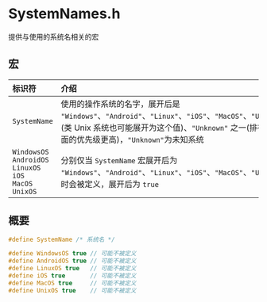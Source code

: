 # SystemNames.h

提供与使用的系统名相关的宏

## 宏

| 标识符 | 介绍 |
| :-    | :-   |
| `SystemName` | 使用的操作系统的名字，展开后是 `"Windows"`、`"Android"`、`"Linux"`、`"iOS"`、`"MacOS"`、`"Unix"`(类 Unix 系统也可能展开为这个值)、`"Unknown"` 之一(排在前面的优先级更高)，`"Unknown"`为未知系统 |
| `WindowsOS`<br>`AndroidOS`<br>`LinuxOS`<br>`iOS`<br>`MacOS`<br>`UnixOS` | 分别仅当 `SystemName` 宏展开后为 `"Windows"`、`"Android"`、`"Linux"`、`"iOS"`、`"MacOS"`、`"Unix"` 时会被定义，展开后为 `true` |

## 概要

```cpp
#define SystemName /* 系统名 */

#define WindowsOS true // 可能不被定义
#define AndroidOS true // 可能不被定义
#define LinuxOS true   // 可能不被定义
#define iOS true       // 可能不被定义
#define MacOS true     // 可能不被定义
#define UnixOS true    // 可能不被定义
```